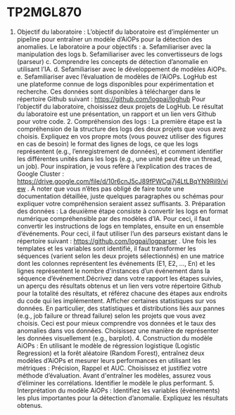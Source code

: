 # TP2MGL870

1. Objectif du laboratoire : L’objectif du laboratoire est d’implémenter un pipeline pour entraîner un modèle d’AiOPs pour la détection des anomalies. Le laboratoire a pour objectifs : a. Sefamiliariser avec la manipulation des logs b. Sefamiliariser avec les convertisseurs de logs (parseur) c. Comprendre les concepts de détection d’anomalie en utilisant l’IA. d. Sefamiliariser avec le développement de modèles AiOPs. e. Sefamiliariser avec l’évaluation de modèles de l’AiOPs. LogHub est une plateforme connue de logs disponibles pour expérimentation et recherche. Ces données sont disponibles à télécharger dans le répertoire Github suivant : https://github.com/logpai/loghub Pour l’objectif du laboratoire, choisissez deux projets de LogHub. Le résultat du laboratoire est une présentation, un rapport et un lien vers Github pour votre code. 2. Compréhension des logs : La première étape est la compréhension de la structure des logs des deux projets que vous avez choisis. Expliquez en vos propre mots (vous pouvez utiliser des figures en cas de besoin) le format des lignes de logs, ce que les logs représentent (e.g., l’enregistrement de données), et comment identifier les différentes unités dans les logs (e.g., une unité peut être un thread, un job). Pour inspiration, je vous refère à l’explication des traces de Google Cluster : https://drive.google.com/file/d/10r6cnJ5cJ89fPWCgj7j4LtLBqYN9RiI9/view . À noter que vous n’êtes pas obligé de faire toute une documentation détaillée, juste quelques paragraphes ou schémas pour expliquer votre compréhension seraient assez suffisants. 3. Préparation des données : La deuxième étape consiste à convertir les logs en format numérique compréhensible par des modèles d’IA. Pour ceci, il faut convertir les instructions de logs en templates, ensuite en un ensemble d’événements. Pour ceci, il faut utiliser l’un des parseurs existant dans le répertoire suivant : https://github.com/logpai/logparser . Une fois les templates et les variables sont identifié, il faut transformer les séquences (varient selon les deux projets sélectionnés) en une matrice dont les colonnes représentent les événements (E1, E2, …, En) et les lignes représentent le nombre d'instances d’un événement dans la séquence d’événement.Décrivez dans votre rapport les étapes suivies, un aperçu des résultats obtenus et un lien vers votre répertoire Github pour la totalité des résultats, et référez chacune des étapes aux endroits du code qui les implémentent. Afficher certaines statistiques sur vos données. En particulier, des statistiques et distributions liés aux pannes (e.g., job failure or thread failure) selon les projets que vous avez choisis. Ceci est pour mieux comprendre vos données et le taux des anomalies dans vos données. Choisissez une manière de représenter les données visuellement (e.g., barplot). 4. Construction du modèle AiOPs : En utilisant le modèle de régression logistique (Logistic Regression) et la forêt aléatoire (Random Forest), entraînez deux modèles d’AiOPs et mesurer leurs performances en utilisant les métriques : Précision, Rappel et AUC. Choisissez et justifiez votre méthode d’évaluation. Avant d'entraîner les modèles, assurez vous d’éliminer les corrélations. Identifier le modèle le plus performant. 5. Interprétation du modèle AiOPs : Identifiez les variables (événements) les plus importantes pour la détection d’anomalie. Expliquez les résultats obtenus.
